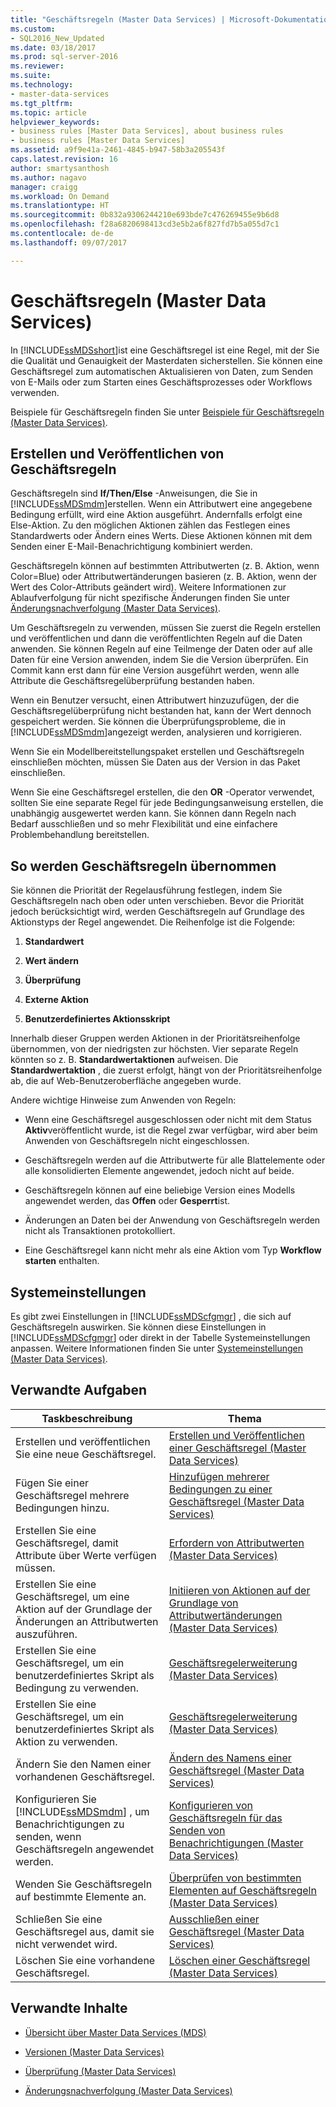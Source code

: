 ```yaml
---
title: "Geschäftsregeln (Master Data Services) | Microsoft-Dokumentation"
ms.custom:
- SQL2016_New_Updated
ms.date: 03/18/2017
ms.prod: sql-server-2016
ms.reviewer: 
ms.suite: 
ms.technology:
- master-data-services
ms.tgt_pltfrm: 
ms.topic: article
helpviewer_keywords:
- business rules [Master Data Services], about business rules
- business rules [Master Data Services]
ms.assetid: a9f9e41a-2461-4845-b947-58b3a205543f
caps.latest.revision: 16
author: smartysanthosh
ms.author: nagavo
manager: craigg
ms.workload: On Demand
ms.translationtype: HT
ms.sourcegitcommit: 0b832a9306244210e693bde7c476269455e9b6d8
ms.openlocfilehash: f28a6820698413cd3e5b2a6f827fd7b5a055d7c1
ms.contentlocale: de-de
ms.lasthandoff: 09/07/2017

---
```

# <a name="business-rules-master-data-services"></a>Geschäftsregeln (Master Data Services)
  In [!INCLUDE[ssMDSshort](../includes/ssmdsshort-md.md)]ist eine Geschäftsregel ist eine Regel, mit der Sie die Qualität und Genauigkeit der Masterdaten sicherstellen. Sie können eine Geschäftsregel zum automatischen Aktualisieren von Daten, zum Senden von E-Mails oder zum Starten eines Geschäftsprozesses oder Workflows verwenden.  
  
 Beispiele für Geschäftsregeln finden Sie unter [Beispiele für Geschäftsregeln &#40;Master Data Services&#41;](../master-data-services/business-rule-examples-master-data-services.md).  
  
## <a name="create-and-publish-business-rules"></a>Erstellen und Veröffentlichen von Geschäftsregeln  
 Geschäftsregeln sind **If/Then/Else** -Anweisungen, die Sie in [!INCLUDE[ssMDSmdm](../includes/ssmdsmdm-md.md)]erstellen. Wenn ein Attributwert eine angegebene Bedingung erfüllt, wird eine Aktion ausgeführt. Andernfalls erfolgt eine Else-Aktion. Zu den möglichen Aktionen zählen das Festlegen eines Standardwerts oder Ändern eines Werts. Diese Aktionen können mit dem Senden einer E-Mail-Benachrichtigung kombiniert werden.  
  
 Geschäftsregeln können auf bestimmten Attributwerten (z. B. Aktion, wenn Color=Blue) oder Attributwertänderungen basieren (z. B. Aktion, wenn der Wert des Color-Attributs geändert wird). Weitere Informationen zur Ablaufverfolgung für nicht spezifische Änderungen finden Sie unter [Änderungsnachverfolgung &#40;Master Data Services&#41;](../master-data-services/change-tracking-master-data-services.md).  
  
 Um Geschäftsregeln zu verwenden, müssen Sie zuerst die Regeln erstellen und veröffentlichen und dann die veröffentlichten Regeln auf die Daten anwenden. Sie können Regeln auf eine Teilmenge der Daten oder auf alle Daten für eine Version anwenden, indem Sie die Version überprüfen. Ein Commit kann erst dann für eine Version ausgeführt werden, wenn alle Attribute die Geschäftsregelüberprüfung bestanden haben.  
  
 Wenn ein Benutzer versucht, einen Attributwert hinzuzufügen, der die Geschäftsregelüberprüfung nicht bestanden hat, kann der Wert dennoch gespeichert werden. Sie können die Überprüfungsprobleme, die in [!INCLUDE[ssMDSmdm](../includes/ssmdsmdm-md.md)]angezeigt werden, analysieren und korrigieren.  
  
 Wenn Sie ein Modellbereitstellungspaket erstellen und Geschäftsregeln einschließen möchten, müssen Sie Daten aus der Version in das Paket einschließen.  
  
 Wenn Sie eine Geschäftsregel erstellen, die den **OR** -Operator verwendet, sollten Sie eine separate Regel für jede Bedingungsanweisung erstellen, die unabhängig ausgewertet werden kann. Sie können dann Regeln nach Bedarf ausschließen und so mehr Flexibilität und eine einfachere Problembehandlung bereitstellen.  
  
## <a name="how-business-rules-are-applied"></a>So werden Geschäftsregeln übernommen  
 Sie können die Priorität der Regelausführung festlegen, indem Sie Geschäftsregeln nach oben oder unten verschieben. Bevor die Priorität jedoch berücksichtigt wird, werden Geschäftsregeln auf Grundlage des Aktionstyps der Regel angewendet. Die Reihenfolge ist die Folgende:  
  
1.  **Standardwert**  
  
2.  **Wert ändern**  
  
3.  **Überprüfung**  
  
4.  **Externe Aktion**  
  
5.  **Benutzerdefiniertes Aktionsskript**  
  
 Innerhalb dieser Gruppen werden Aktionen in der Prioritätsreihenfolge übernommen, von der niedrigsten zur höchsten. Vier separate Regeln könnten so z. B. **Standardwertaktionen** aufweisen. Die **Standardwertaktion** , die zuerst erfolgt, hängt von der Prioritätsreihenfolge ab, die auf Web-Benutzeroberfläche angegeben wurde.  
  
 Andere wichtige Hinweise zum Anwenden von Regeln:  
  
-   Wenn eine Geschäftsregel ausgeschlossen oder nicht mit dem Status **Aktiv**veröffentlicht wurde, ist die Regel zwar verfügbar, wird aber beim Anwenden von Geschäftsregeln nicht eingeschlossen.  
  
-   Geschäftsregeln werden auf die Attributwerte für alle Blattelemente oder alle konsolidierten Elemente angewendet, jedoch nicht auf beide.  
  
-   Geschäftsregeln können auf eine beliebige Version eines Modells angewendet werden, das **Offen** oder **Gesperrt**ist.  
  
-   Änderungen an Daten bei der Anwendung von Geschäftsregeln werden nicht als Transaktionen protokolliert.  
  
-   Eine Geschäftsregel kann nicht mehr als eine Aktion vom Typ **Workflow starten** enthalten.  
  
## <a name="system-settings"></a>Systemeinstellungen  
 Es gibt zwei Einstellungen in [!INCLUDE[ssMDScfgmgr](../includes/ssmdscfgmgr-md.md)] , die sich auf Geschäftsregeln auswirken. Sie können diese Einstellungen in [!INCLUDE[ssMDScfgmgr](../includes/ssmdscfgmgr-md.md)] oder direkt in der Tabelle Systemeinstellungen anpassen. Weitere Informationen finden Sie unter [Systemeinstellungen &#40;Master Data Services&#41;](../master-data-services/system-settings-master-data-services.md).  
  
## <a name="related-tasks"></a>Verwandte Aufgaben  
  
|Taskbeschreibung|Thema|  
|----------------------|-----------|  
|Erstellen und veröffentlichen Sie eine neue Geschäftsregel.|[Erstellen und Veröffentlichen einer Geschäftsregel &#40;Master Data Services&#41;](../master-data-services/create-and-publish-a-business-rule-master-data-services.md)|  
|Fügen Sie einer Geschäftsregel mehrere Bedingungen hinzu.|[Hinzufügen mehrerer Bedingungen zu einer Geschäftsregel &#40;Master Data Services&#41;](../master-data-services/add-multiple-conditions-to-a-business-rule-master-data-services.md)|  
|Erstellen Sie eine Geschäftsregel, damit Attribute über Werte verfügen müssen.|[Erfordern von Attributwerten &#40;Master Data Services&#41;](../master-data-services/require-attribute-values-master-data-services.md)|  
|Erstellen Sie eine Geschäftsregel, um eine Aktion auf der Grundlage der Änderungen an Attributwerten auszuführen.|[Initiieren von Aktionen auf der Grundlage von Attributwertänderungen &#40;Master Data Services&#41;](../master-data-services/initiate-actions-based-on-attribute-value-changes-master-data-services.md)|  
|Erstellen Sie eine Geschäftsregel, um ein benutzerdefiniertes Skript als Bedingung zu verwenden.|[Geschäftsregelerweiterung &#40;Master Data Services&#41;](../master-data-services/business-rules-extension-master-data-services.md)|  
|Erstellen Sie eine Geschäftsregel, um ein benutzerdefiniertes Skript als Aktion zu verwenden.|[Geschäftsregelerweiterung &#40;Master Data Services&#41;](../master-data-services/business-rules-extension-master-data-services.md)|  
|Ändern Sie den Namen einer vorhandenen Geschäftsregel.|[Ändern des Namens einer Geschäftsregel &#40;Master Data Services&#41;](../master-data-services/change-a-business-rule-name-master-data-services.md)|  
|Konfigurieren Sie [!INCLUDE[ssMDSmdm](../includes/ssmdsmdm-md.md)] , um Benachrichtigungen zu senden, wenn Geschäftsregeln angewendet werden.|[Konfigurieren von Geschäftsregeln für das Senden von Benachrichtigungen &#40;Master Data Services&#41;](../master-data-services/configure-business-rules-to-send-notifications-master-data-services.md)|  
|Wenden Sie Geschäftsregeln auf bestimmte Elemente an.|[Überprüfen von bestimmten Elementen auf Geschäftsregeln &#40;Master Data Services&#41;](../master-data-services/validate-specific-members-against-business-rules-master-data-services.md)|  
|Schließen Sie eine Geschäftsregel aus, damit sie nicht verwendet wird.|[Ausschließen einer Geschäftsregel &#40;Master Data Services&#41;](../master-data-services/exclude-a-business-rule-master-data-services.md)|  
|Löschen Sie eine vorhandene Geschäftsregel.|[Löschen einer Geschäftsregel &#40;Master Data Services&#41;](../master-data-services/delete-a-business-rule-master-data-services.md)|  
  
## <a name="related-content"></a>Verwandte Inhalte  
  
-   [Übersicht über Master Data Services &#40;MDS&#41;](../master-data-services/master-data-services-overview-mds.md)  
  
-   [Versionen &#40;Master Data Services&#41;](../master-data-services/versions-master-data-services.md)  
  
-   [Überprüfung &#40;Master Data Services&#41;](../master-data-services/validation-master-data-services.md)  
  
-   [Änderungsnachverfolgung &#40;Master Data Services&#41;](../master-data-services/change-tracking-master-data-services.md)  
  
  

